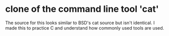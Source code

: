 
# clone of the command line tool 'cat'

The source for this looks similar to BSD's cat source but isn't identical. I
made this to practice C and understand how commonly used tools are used.
